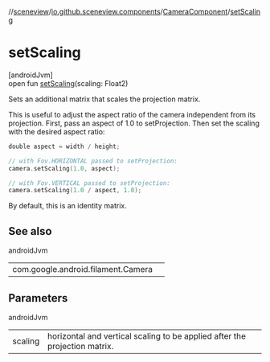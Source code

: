 //[sceneview](../../../index.md)/[io.github.sceneview.components](../index.md)/[CameraComponent](index.md)/[setScaling](set-scaling.md)

# setScaling

[androidJvm]\
open fun [setScaling](set-scaling.md)(scaling: Float2)

Sets an additional matrix that scales the projection matrix.

This is useful to adjust the aspect ratio of the camera independent from its projection. First, pass an aspect of 1.0 to setProjection. Then set the scaling with the desired aspect ratio:

```kotlin
double aspect = width / height;

// with Fov.HORIZONTAL passed to setProjection:
camera.setScaling(1.0, aspect);

// with Fov.VERTICAL passed to setProjection:
camera.setScaling(1.0 / aspect, 1.0);
```

By default, this is an identity matrix.

## See also

androidJvm

| | |
|---|---|
| com.google.android.filament.Camera |  |

## Parameters

androidJvm

| | |
|---|---|
| scaling | horizontal and vertical scaling to be applied after the projection matrix. |
